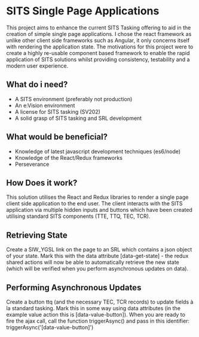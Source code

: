 # SITS Single Page Applications
This project aims to enhance the current SITS Tasking offering to aid in the creation of simple single page applications.
I chose the react framework as unlike other client side frameworks such as Angular, it only concerns itself with rendering the application state.
The motivations for this project were to create a highly re-usable component based framework to enable the rapid application of SITS solutions whilst providing consistency, testability and a modern user experience.

## What do i need?
- A SITS environment (preferably not production)
- An e:Vision environment
- A license for SITS tasking (SV202)
- A solid grasp of SITS tasking and SRL development

## What would be beneficial?
- Knowledge of latest javascript development techniques (es6/node)
- Knowledge of the React/Redux frameworks
- Perseverance

## How Does it work?

This solution utilises the React and Redux libraries to render a single page client side application to the end user. The client interacts with the SITS application via multiple hidden inputs and buttons which have been created utilising standard SITS components (TTE, TTQ, TEC, TCR).

## Retrieving State

Create a SIW_YGSL link on the page to an SRL which contains a json object of your state. Mark this with the data attribute [data-get-state] - the redux shared actions will now be able to automatically retrieve the new state (which will be verified when you perform asynchronous updates on data).

## Performing Asynchronous Updates

Create a button ttq (and the necessary TEC, TCR records) to update fields à la standard tasking. Mark this in some way using data attributes (in the example value action this is [data-value-button]). When you are ready to fire the ajax call, call the function triggerAsync() and pass in this identifier: triggerAsync('[data-value-button]')
